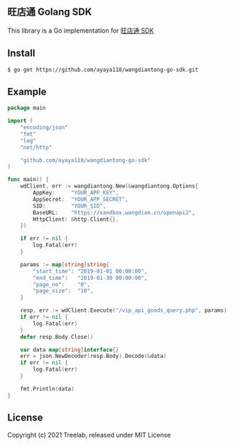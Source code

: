 ## 旺店通 Golang SDK

This library is a Go implementation for [旺店通 SDK](https://open.wangdian.cn/qyb/open/abut/sdk_download)

## Install

```bash
$ go get https://github.com/ayaya118/wangdiantong-go-sdk.git
```

## Example

```go
package main

import (
	"encoding/json"
	"fmt"
	"log"
	"net/http"

	"github.com/ayaya118/wangdiantong-go-sdk"
)

func main() {
	wdClient, err := wangdiantong.New(&wangdiantong.Options{
		AppKey:     "YOUR_APP_KEY",
		AppSecret:  "YOUR_APP_SECRET",
		SID:        "YOUR_SID",
		BaseURL:    "https://sandbox.wangdian.cn/openapi2",
		HttpClient: &http.Client{},
	})

	if err != nil {
		log.Fatal(err)
	}

	params := map[string]string{
		"start_time": "2019-01-01 00:00:00",
		"end_time":   "2019-01-30 00:00:00",
		"page_no":    "0",
		"page_size":  "10",
	}

	resp, err := wdClient.Execute("/vip_api_goods_query.php", params)
	if err != nil {
		log.Fatal(err)
	}
	defer resp.Body.Close()

	var data map[string]interface{}
	err = json.NewDecoder(resp.Body).Decode(&data)
	if err != nil {
		log.Fatal(err)
	}

	fmt.Println(data)
}

```

## License

Copyright (c) 2021 Treelab, released under MIT License
